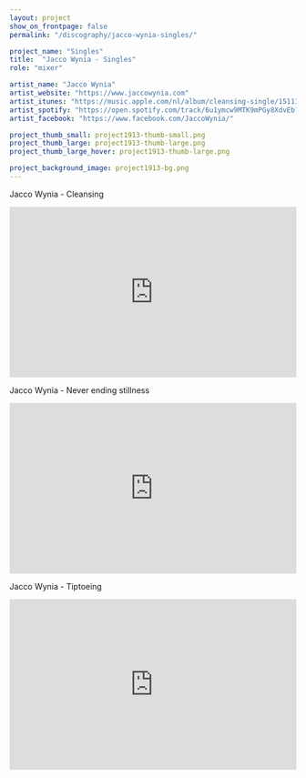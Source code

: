 ```yaml
---
layout: project
show_on_frontpage: false
permalink: "/discography/jacco-wynia-singles/"

project_name: "Singles"
title:  "Jacco Wynia - Singles"
role: "mixer"

artist_name: "Jacco Wynia"
artist_website: "https://www.jaccowynia.com"
artist_itunes: "https://music.apple.com/nl/album/cleansing-single/1511134899?l=en"
artist_spotify: "https://open.spotify.com/track/6u1ymcw9MTK9mPGy8XdvEb?si=0zRkHyxwQamUHybgMOZPxg"
artist_facebook: "https://www.facebook.com/JaccoWynia/"

project_thumb_small: project1913-thumb-small.png
project_thumb_large: project1913-thumb-large.png
project_thumb_large_hover: project1913-thumb-large.png

project_background_image: project1913-bg.png
---
```


Jacco Wynia - Cleansing
<iframe src="https://open.spotify.com/embed/track/6u1ymcw9MTK9mPGy8XdvEb" width="100%" height="300" frameborder="0" allowtransparency="true" allow="encrypted-media"></iframe>


Jacco Wynia - Never ending stillness
<iframe src="https://open.spotify.com/embed/track/4cIqEAO2oPTlxM8Ed7l9ni" width="100%" height="300" frameborder="0" allowtransparency="true" allow="encrypted-media"></iframe>


Jacco Wynia - Tiptoeing
<iframe src="https://open.spotify.com/embed/track/28nLvoHu6NbkHNPmoxR8uD" width="100%" height="300" frameborder="0" allowtransparency="true" allow="encrypted-media"></iframe>
